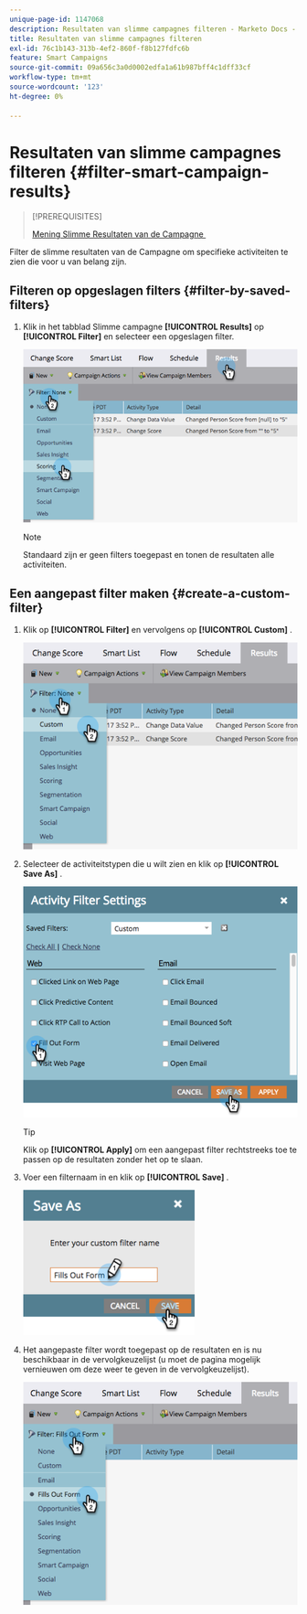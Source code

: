 ```yaml
---
unique-page-id: 1147068
description: Resultaten van slimme campagnes filteren - Marketo Docs - Productdocumentatie
title: Resultaten van slimme campagnes filteren
exl-id: 76c1b143-313b-4ef2-860f-f8b127fdfc6b
feature: Smart Campaigns
source-git-commit: 09a656c3a0d0002edfa1a61b987bff4c1dff33cf
workflow-type: tm+mt
source-wordcount: '123'
ht-degree: 0%

---
```


# Resultaten van slimme campagnes filteren {#filter-smart-campaign-results}

>[!PREREQUISITES]
>
>[&#x200B; Mening Slimme Resultaten van de Campagne &#x200B;](/help/marketo/product-docs/core-marketo-concepts/smart-campaigns/smart-campaign-data/view-smart-campaign-results.md)

Filter de slimme resultaten van de Campagne om specifieke activiteiten te zien die voor u van belang zijn.

## Filteren op opgeslagen filters {#filter-by-saved-filters}

1. Klik in het tabblad Slimme campagne **[!UICONTROL Results]** op **[!UICONTROL Filter]** en selecteer een opgeslagen filter.

   ![](assets/filter-smart-campaign-results-1.png)

   >[!NOTE]
   >
   >Standaard zijn er geen filters toegepast en tonen de resultaten alle activiteiten.

## Een aangepast filter maken {#create-a-custom-filter}

1. Klik op **[!UICONTROL Filter]** en vervolgens op **[!UICONTROL Custom]** .

   ![](assets/filter-smart-campaign-results-2.png)

1. Selecteer de activiteitstypen die u wilt zien en klik op **[!UICONTROL Save As]** .

   ![](assets/filter-smart-campaign-results-3.png)

   >[!TIP]
   >
   >Klik op **[!UICONTROL Apply]** om een aangepast filter rechtstreeks toe te passen op de resultaten zonder het op te slaan.

1. Voer een filternaam in en klik op **[!UICONTROL Save]** .

   ![](assets/filter-smart-campaign-results-4.png)

1. Het aangepaste filter wordt toegepast op de resultaten en is nu beschikbaar in de vervolgkeuzelijst (u moet de pagina mogelijk vernieuwen om deze weer te geven in de vervolgkeuzelijst).

   ![](assets/filter-smart-campaign-results-5.png)
